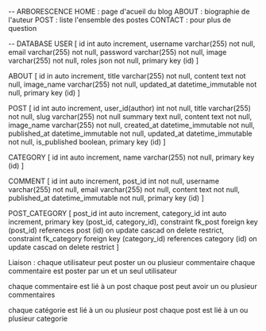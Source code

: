 -- ARBORESCENCE
HOME : page d'acueil du blog 
ABOUT : biographie de l'auteur
POST : liste l'ensemble des postes
CONTACT : pour plus de question

-- DATABASE
USER [
    id int auto increment,
    username varchar(255) not null,
    email varchar(255) not null,
    password varchar(255) not null,
    image varchar(255) not null,
    roles json not null,
    primary key (id)
]

ABOUT [
    id in auto increment,
    title varchar(255) not null,
    content text not null,
    image_name varchar(255) not null,
    updated_at datetime_immutable not null,
    primary key (id)
]

POST [
    id int auto increment,
    user_id(author) int not null,
    title varchar(255) not null,
    slug varchar(255) not null
    summary text null,
    content text not null,
    image_name varchar(255) not null,
    created_at datetime_immutable not null,
    published_at datetime_immutable not null,
    updated_at datetime_immutable not null,
    is_published boolean,
    primary key (id)
]

CATEGORY [
    id int auto increment,
    name varchar(255) not null,
    primary key (id)
]

COMMENT [
    id int auto increment,
    post_id int not null,
    username varchar(255) not null,
    email varchar(255) not null,
    content text not null,
    published_at datetime_immutable not null,
    primary key (id)
]

POST_CATEGORY [
    post_id int auto increment,
    category_id int auto increment,
    primary key (post_id, category_id),
    constraint fk_post
        foreign key (post_id)
        references post (id)
        on update cascad
        on delete restrict,
    constraint fk_category
        foreign key (category_id)
        references category (id)
        on update cascad
        on delete restrict
]

Liaison :
chaque utilisateur peut poster un ou plusieur commentaire
chaque commentaire est poster par un et un seul utilisateur

chaque commentaire est lié à un post
chaque post peut avoir un ou plusieur commentaires

chaque catégorie est lié à un ou plusieur post 
chaque post est lié à un ou plusieur categorie


